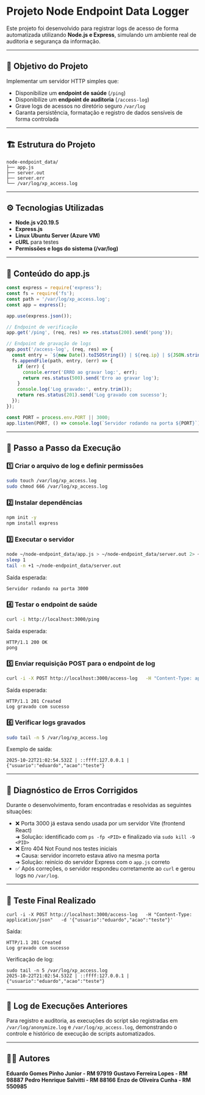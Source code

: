 # Projeto Node Endpoint Data Logger

Este projeto foi desenvolvido para registrar logs de acesso de forma automatizada utilizando **Node.js e Express**, simulando um ambiente real de auditoria e segurança da informação.

---

## 🧩 Objetivo do Projeto

Implementar um servidor HTTP simples que:
- Disponibilize um **endpoint de saúde** (`/ping`)
- Disponibilize um **endpoint de auditoria** (`/access-log`)
- Grave logs de acessos no diretório seguro `/var/log`
- Garanta persistência, formatação e registro de dados sensíveis de forma controlada

---

## 🏗️ Estrutura do Projeto

```
node-endpoint_data/
├── app.js
├── server.out
├── server.err
└── /var/log/xp_access.log
```

---

## ⚙️ Tecnologias Utilizadas

- **Node.js v20.19.5**
- **Express.js**
- **Linux Ubuntu Server (Azure VM)**
- **cURL** para testes
- **Permissões e logs do sistema (/var/log)**

---

## 📁 Conteúdo do app.js

```javascript
const express = require('express');
const fs = require('fs');
const path = '/var/log/xp_access.log';
const app = express();

app.use(express.json());

// Endpoint de verificação
app.get('/ping', (req, res) => res.status(200).send('pong'));

// Endpoint de gravação de logs
app.post('/access-log', (req, res) => {
  const entry = `${new Date().toISOString()} | ${req.ip} | ${JSON.stringify(req.body)}\n`;
  fs.appendFile(path, entry, (err) => {
    if (err) {
      console.error('ERRO ao gravar log:', err);
      return res.status(500).send('Erro ao gravar log');
    }
    console.log('Log gravado:', entry.trim());
    return res.status(201).send('Log gravado com sucesso');
  });
});

const PORT = process.env.PORT || 3000;
app.listen(PORT, () => console.log(`Servidor rodando na porta ${PORT}`));
```

---

## 🧰 Passo a Passo da Execução

### 1️⃣ Criar o arquivo de log e definir permissões
```bash
sudo touch /var/log/xp_access.log
sudo chmod 666 /var/log/xp_access.log
```

### 2️⃣ Instalar dependências
```bash
npm init -y
npm install express
```

### 3️⃣ Executar o servidor
```bash
node ~/node-endpoint_data/app.js > ~/node-endpoint_data/server.out 2> ~/node-endpoint_data/server.err &
sleep 1
tail -n +1 ~/node-endpoint_data/server.out
```
Saída esperada:
```
Servidor rodando na porta 3000
```

### 4️⃣ Testar o endpoint de saúde
```bash
curl -i http://localhost:3000/ping
```
Saída esperada:
```
HTTP/1.1 200 OK
pong
```

### 5️⃣ Enviar requisição POST para o endpoint de log
```bash
curl -i -X POST http://localhost:3000/access-log   -H "Content-Type: application/json"   -d '{"usuario":"eduardo","acao":"teste"}'
```
Saída esperada:
```
HTTP/1.1 201 Created
Log gravado com sucesso
```

### 6️⃣ Verificar logs gravados
```bash
sudo tail -n 5 /var/log/xp_access.log
```
Exemplo de saída:
```
2025-10-22T21:02:54.532Z | ::ffff:127.0.0.1 | {"usuario":"eduardo","acao":"teste"}
```

---

## 🧠 Diagnóstico de Erros Corrigidos

Durante o desenvolvimento, foram encontradas e resolvidas as seguintes situações:

- ❌ Porta 3000 já estava sendo usada por um servidor Vite (frontend React)  
  ➜ Solução: identificado com `ps -fp <PID>` e finalizado via `sudo kill -9 <PID>`  
- ❌ Erro 404 Not Found nos testes iniciais  
  ➜ Causa: servidor incorreto estava ativo na mesma porta  
  ➜ Solução: reinício do servidor Express com o `app.js` correto  
- ✅ Após correções, o servidor respondeu corretamente ao `curl` e gerou logs no `/var/log`.

---

## 🧾 Teste Final Realizado

```
curl -i -X POST http://localhost:3000/access-log   -H "Content-Type: application/json"   -d '{"usuario":"eduardo","acao":"teste"}'
```
Saída:
```
HTTP/1.1 201 Created
Log gravado com sucesso
```

Verificação de log:
```
sudo tail -n 5 /var/log/xp_access.log
2025-10-22T21:02:54.532Z | ::ffff:127.0.0.1 | {"usuario":"eduardo","acao":"teste"}
```

---

## 🧾 Log de Execuções Anteriores

Para registro e auditoria, as execuções do script são registradas em `/var/log/anonymize.log` e `/var/log/xp_access.log`, demonstrando o controle e histórico de execução de scripts automatizados.

---

## 👨‍💻 Autores

**Eduardo Gomes Pinho Junior - RM 97919**
**Gustavo Ferreira Lopes - RM 98887**
**Pedro Henrique Salvitti - RM 88166**
**Enzo de Oliveira Cunha - RM 550985**

